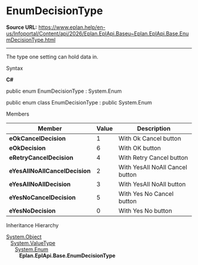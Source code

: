 # EnumDecisionType

**Source URL:** https://www.eplan.help/en-us/Infoportal/Content/api/2026/Eplan.EplApi.Baseu~Eplan.EplApi.Base.EnumDecisionType.html

---

The type one setting can hold data in.

Syntax

**C#**



public enum EnumDecisionType : System.Enum

public enum class EnumDecisionType : public System.Enum


Members

| Member | Value | Description |
| --- | --- | --- |
| **eOkCancelDecision** | 1 | With Ok Cancel button |
| **eOkDecision** | 6 | With OK button |
| **eRetryCancelDecision** | 4 | With Retry Cancel button |
| **eYesAllNoAllCancelDecision** | 2 | With YesAll NoAll Cancel button |
| **eYesAllNoAllDecision** | 3 | With YesAll NoAll button |
| **eYesNoCancelDecision** | 5 | With Yes No Cancel button |
| **eYesNoDecision** | 0 | With Yes No button |

Inheritance Hierarchy

[System.Object](#)  
   [System.ValueType](#)  
      [System.Enum](#)  
         **Eplan.EplApi.Base.EnumDecisionType**
